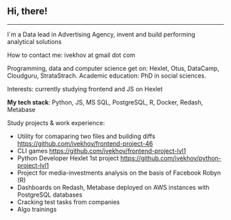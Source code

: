 ## Hi, there!

----
I`m a Data lead in Advertising Agency, invent and build performing analytical solutions

How to contact me: ivekhov at gmail dot com

Programming, data and computer science get on: Hexlet, Otus, DataCamp, Cloudguru, StrataStrach.
Academic education: PhD in social sciences.

Interests: currently studying frontend and JS on Hexlet

**My tech stack**: Python, JS, MS SQL, PostgreSQL, R, Docker, Redash, Metabase

Study projects & work experience: 
- Utility for comaparing two files and building diffs https://github.com/ivekhov/frontend-project-46
- CLI games  https://github.com/ivekhov/frontend-project-lvl1 
- Python Developer Hexlet 1st project https://github.com/ivekhov/python-project-lvl1
- Project for media-investments analysis on the basis of Facebook Robyn (R)
- Dashboards on Redash, Metabase deployed on AWS instances with PostgreSQL databases
- Cracking test tasks from companies
- Algo trainings
